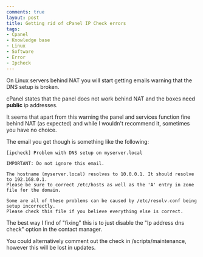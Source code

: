```yaml
---
comments: true
layout: post
title: Getting rid of cPanel IP Check errors
tags:
- Cpanel
- Knowledge base
- Linux
- Software
- Error
- Ipcheck
---
```


On Linux servers behind NAT you will start getting emails warning that the DNS setup is broken.

cPanel states that the panel does not work behind NAT and the boxes need **public** ip addresses.

It seems that apart from this warning the panel and services function fine behind NAT (as expected) and while I wouldn't recommend it, sometimes you have no choice.

The email you get though is something like the following:

```text
[ipcheck] Problem with DNS setup on myserver.local

IMPORTANT: Do not ignore this email.

The hostname (myserver.local) resolves to 10.0.0.1. It should resolve to 192.168.0.1.
Please be sure to correct /etc/hosts as well as the 'A' entry in zone file for the domain.

Some are all of these problems can be caused by /etc/resolv.conf being setup incorrectly.
Please check this file if you believe everything else is correct.
```

The best way I find of "fixing" this is to just disable the "Ip address dns check" option in the contact manager.

You could alternatively comment out the check in /scripts/maintenance, however this will be lost in updates.
